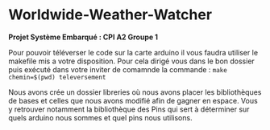 # Worldwide-Weather-Watcher

**Projet Système Embarqué : CPI A2 Groupe 1**

Pour pouvoir téléverser le code sur la carte arduino il vous faudra utiliser le makefile mis a votre disposition.
Pour cela dirigé vous dans le bon dossier puis exécuté dans votre inviter de comamnde la commande : `make chemin=$(pwd) televersement`

Nous avons crée un dossier libreries où nous avons placer les bibliothèques de bases et celles que nous avons modifié afin de gagner en espace.
Vous y retrouver notamment la bibliothèque des Pins qui sert à déterminer sur quels arduino nous sommes et quel pins nous utilisons.

